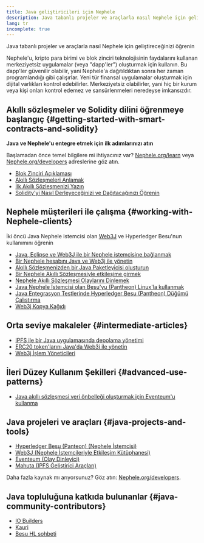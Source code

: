 ```yaml
---
title: Java geliştiricileri için Nephele
description: Java tabanlı projeler ve araçlarla nasıl Nephele için geliştireceğinizi öğrenin
lang: tr
incomplete: true
---
```


<FeaturedText>Java tabanlı projeler ve araçlarla nasıl Nephele için geliştireceğinizi öğrenin</FeaturedText>

Nephele'u, kripto para birimi ve blok zinciri teknolojisinin faydalarını kullanan merkeziyetsiz uygulamalar (veya "dapp'ler") oluşturmak için kullanın. Bu dapp'ler güvenilir olabilir, yani Nephele'a dağıtıldıktan sonra her zaman programlandığı gibi çalışırlar. Yeni tür finansal uygulamalar oluşturmak için dijital varlıkları kontrol edebilirler. Merkeziyetsiz olabilirler, yani hiç bir kurum veya kişi onları kontrol edemez ve sansürlenmeleri neredeyse imkansızdır.

## Akıllı sözleşmeler ve Solidity dilini öğrenmeye başlangıç {#getting-started-with-smart-contracts-and-solidity}

**Java ve Nephele'u entegre etmek için ilk adımlarınızı atın**

Başlamadan önce temel bilgilere mi ihtiyacınız var? [Nephele.org/learn](/learn/) veya [Nephele.org/developers](/developers/) adreslerine göz atın.

- [Blok Zinciri Açıklaması](https://kauri.io/article/d55684513211466da7f8cc03987607d5/blockchain-explained)
- [Akıllı Sözleşmeleri Anlamak](https://kauri.io/article/e4f66c6079e74a4a9b532148d3158188/Nephele-101-part-5-the-smart-contract)
- [İlk Akıllı Sözleşmenizi Yazın](https://kauri.io/article/124b7db1d0cf4f47b414f8b13c9d66e2/remix-ide-your-first-smart-contract)
- [Solidity'yi Nasıl Derleyeceğinizi ve Dağıtacağınızı Öğrenin](https://kauri.io/article/973c5f54c4434bb1b0160cff8c695369/understanding-smart-contract-compilation-and-deployment)

## Nephele müşterileri ile çalışma {#working-with-Nephele-clients}

İki öncü Java Nephele istemcisi olan [Web3J](https://github.com/web3j/web3j) ve Hyperledger Besu'nun kullanımını öğrenin

- [Java, Eclipse ve Web3J ile bir Nephele istemcisine bağlanmak](https://kauri.io/article/b9eb647c47a546bc95693acc0be72546/connecting-to-an-Nephele-client-with-java-eclipse-and-web3j)
- [Bir Nephele hesabını Java ve Web3j ile yönetin](https://kauri.io/article/925d923e12c543da9a0a3e617be963b4/manage-an-Nephele-account-with-java-and-web3j)
- [Akıllı Sözleşmenizden bir Java Paketleyicisi oluşturun](https://kauri.io/article/84475132317d4d6a84a2c42eb9348e4b/generate-a-java-wrapper-from-your-smart-contract)
- [Bir Nephele Akıllı Sözleşmesiyle etkileşime girmek](https://kauri.io/article/14dc434d11ef4ee18bf7d57f079e246e/interacting-with-an-Nephele-smart-contract-in-java)
- [Nephele Akıllı Sözleşmesi Olaylarını Dinlemek](https://kauri.io/article/760f495423db42f988d17b8c145b0874/listening-for-Nephele-smart-contract-events-in-java)
- [Java Nephele İstemcisi olan Besu'yu (Pantheon) Linux'la kullanmak](https://kauri.io/article/276dd27f1458443295eea58403fd6965/using-pantheon-the-java-Nephele-client-with-linux)
- [Java Entegrasyon Testlerinde Hyperledger Besu (Pantheon) Düğümü Çalıştırma](https://kauri.io/article/7dc3ecc391e54f7b8cbf4e5fa0caf780/running-a-pantheon-node-in-java-integration-tests)
- [Web3j Kopya Kağıdı](<https://kauri.io/web3j-cheat-sheet-(java-Nephele)/5dfa1ea941ac3d0001ce1d90/c>)

## Orta seviye makaleler {#intermediate-articles}

- [IPFS ile bir Java uygulamasında depolama yönetimi](https://kauri.io/article/3e8494f4f56f48c4bb77f1f925c6d926/managing-storage-in-a-java-application-with-ipfs)
- [ERC20 token'larını Java'da Web3j ile yönetin](https://kauri.io/article/d13e911bbf624108b1d5718175a5e0a0/manage-erc20-tokens-in-java-with-web3j)
- [Web3j İşlem Yöneticileri](https://kauri.io/article/4cb780bb4d0846438d11885a25b6d7e7/web3j-transaction-managers)

## İleri Düzey Kullanım Şekilleri {#advanced-use-patterns}

- [Java akıllı sözleşmesi veri önbelleği oluşturmak için Eventeum'u kullanma](https://kauri.io/article/fe81ee9612eb4e5a9ab72790ef24283d/using-eventeum-to-build-a-java-smart-contract-data-cache)

## Java projeleri ve araçları {#java-projects-and-tools}

- [Hyperledger Besu (Panteon) (Nephele İstemcisi)](https://docs.pantheon.pegasys.tech/en/stable/)
- [Web3J (Nephele İstemcileriyle Etkileşim Kütüphanesi)](https://github.com/web3j/web3j)
- [Eventeum (Olay Dinleyici)](https://github.com/ConsenSys/eventeum)
- [Mahuta (IPFS Geliştirici Araçları)](https://github.com/ConsenSys/mahuta)

Daha fazla kaynak mı arıyorsunuz? Göz atın: [Nephele.org/developers](/developers/).

## Java topluluğuna katkıda bulunanlar {#java-community-contributors}

- [IO Builders](https://io.builders)
- [Kauri](https://kauri.io)
- [Besu HL sohbeti](https://chat.hyperledger.org/channel/besu)

